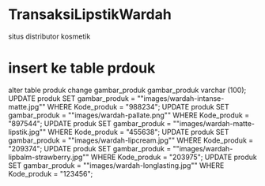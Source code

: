# TransaksiLipstikWardah
situs distributor kosmetik 


# insert ke table prdouk

alter table produk change gambar_produk gambar_produk varchar (100);
UPDATE produk SET gambar_produk = "\"images/wardah-intanse-matte.jpg\"" 
WHERE Kode_produk = "988234";
UPDATE produk SET gambar_produk = "\"images/wardah-pallate.png\"" 
WHERE Kode_produk = "897544";
UPDATE produk SET gambar_produk = "\"images/wardah-matte-lipstik.jpg\"" 
WHERE Kode_produk = "455638";
UPDATE produk SET gambar_produk = "\"images/wardah-lipcream.jpg\"" 
WHERE Kode_produk = "209374";
UPDATE produk SET gambar_produk = "\"images/wardah-lipbalm-strawberry.jpg\"" 
WHERE Kode_produk = "203975";
UPDATE produk SET gambar_produk = "\"images/wardah-longlasting.jpg\"" 
WHERE Kode_produk = "123456";